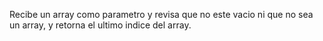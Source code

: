 Recibe un array como parametro y revisa que no este vacio ni que no sea un array, y retorna el ultimo indice del array.


